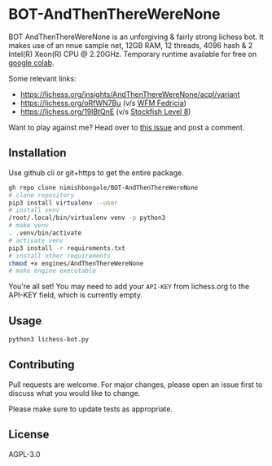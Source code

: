 # BOT-AndThenThereWereNone

BOT AndThenThereWereNone is an unforgiving & fairly strong lichess bot. It makes use of an nnue sample net, 12GB RAM, 12 threads, 4096 hash & 2 Intel(R) Xeon(R) CPU @ 2.20GHz. Temporary runtime available for free on [google colab](https://colab.research.google.com).

Some relevant links:

- https://lichess.org/insights/AndThenThereWereNone/acpl/variant
- https://lichess.org/oRfWN7Bu (v/s [WFM Fedricia](https://lichess.org/streamer/fredericia))
- https://lichess.org/19lBtQnE (v/s [Stockfish Level 8](https://github.com/official-stockfish/Stockfish/releases/tag/sf_8))

Want to play against me? Head over to [this issue](https://github.com/nimishbongale/BOT-AndThenThereWereNone/issues/1) and post a comment. 

## Installation

Use github cli or git+https to get the entire package.

```bash
gh repo clone nimishbongale/BOT-AndThenThereWereNone 
# clone repository
pip3 install virtualenv --user 
# install venv
/root/.local/bin/virtualenv venv -p python3 
# make venv
. .venv/bin/activate 
# activate venv
pip3 install -r requirements.txt 
# install other requirements
chmod +x engines/AndThenThereWereNone 
# make engine executable
```

You're all set! You may need to add your `API-KEY` from lichess.org to the API-KEY field, which is currently empty. 

## Usage

```bash
python3 lichess-bot.py
```

## Contributing
Pull requests are welcome. For major changes, please open an issue first to discuss what you would like to change.

Please make sure to update tests as appropriate.

## License
AGPL-3.0
